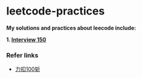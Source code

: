 # leetcode-practices

**My solutions and practices about leecode include:**

**1. [Interview 150](https://leetcode.cn/studyplan/top-interview-150/)**


### Refer links
- [力扣100斩](https://leetcode.wang/leetcode100%E6%96%A9%E5%9B%9E%E9%A1%BE.html)

